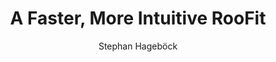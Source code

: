 ---
layout: default
title: A Faster, More Intuitive RooFit
author: Stephan Hageböck
publication: 24th International Conference on Computing in High Energy and Nuclear Physics (CHEP 2019)
year: 2020
type: ROOFIT
doi: 10.1051/epjconf/202024506027
---